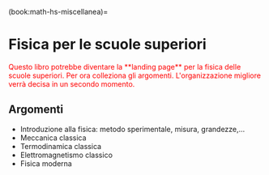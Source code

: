 (book:math-hs-miscellanea)=
# Fisica per le scuole superiori

<span style="color:red">
Questo libro potrebbe diventare la **landing page** per la fisica delle scuole superiori. 
Per ora colleziona gli argomenti. L'organizzazione migliore verrà decisa in un secondo momento.
</span>

## Argomenti
- Introduzione alla fisica: metodo sperimentale, misura, grandezze,...
- Meccanica classica
- Termodinamica classica
- Elettromagnetismo classico
- Fisica moderna

